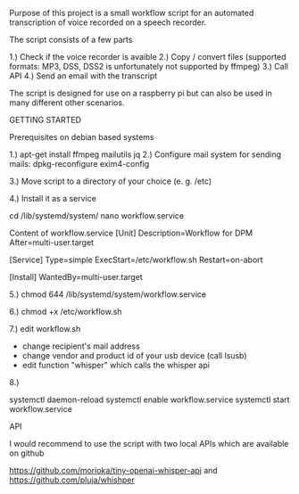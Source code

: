 Purpose of this project is a small workflow script for an automated transcription of voice recorded on a speech recorder.

The script consists of a few parts

1.) Check if the voice recorder is avaible
2.) Copy / convert files (supported formats: MP3, DSS, DSS2 is unfortunately not supported by ffmpeg)
3.) Call API
4.) Send an email with the transcript

The script is designed for use on a raspberry pi but can also be used in many different other scenarios.

GETTING STARTED

Prerequisites on debian based systems

1.) apt-get install ffmpeg mailutils jq
2.) Configure mail system for sending mails: dpkg-reconfigure exim4-config

3.) Move script to a directory of your choice (e. g. /etc)

4.) Install it as a service

cd /lib/systemd/system/
nano workflow.service

Content of workflow.service
[Unit]
Description=Workflow for DPM
After=multi-user.target

[Service]
Type=simple
ExecStart=/etc/workflow.sh
Restart=on-abort

[Install]
WantedBy=multi-user.target

5.) chmod 644 /lib/systemd/system/workflow.service

6.) chmod +x /etc/workflow.sh

7.) edit workflow.sh
- change recipient's mail address
- change vendor and product id of your usb device (call lsusb)
- edit function "whisper" which calls the whisper api

8.) 

systemctl daemon-reload
systemctl enable workflow.service
systemctl start workflow.service


API

I would recommend to use the script with two local APIs which are available on github

https://github.com/morioka/tiny-openai-whisper-api and 
https://github.com/pluja/whishper

